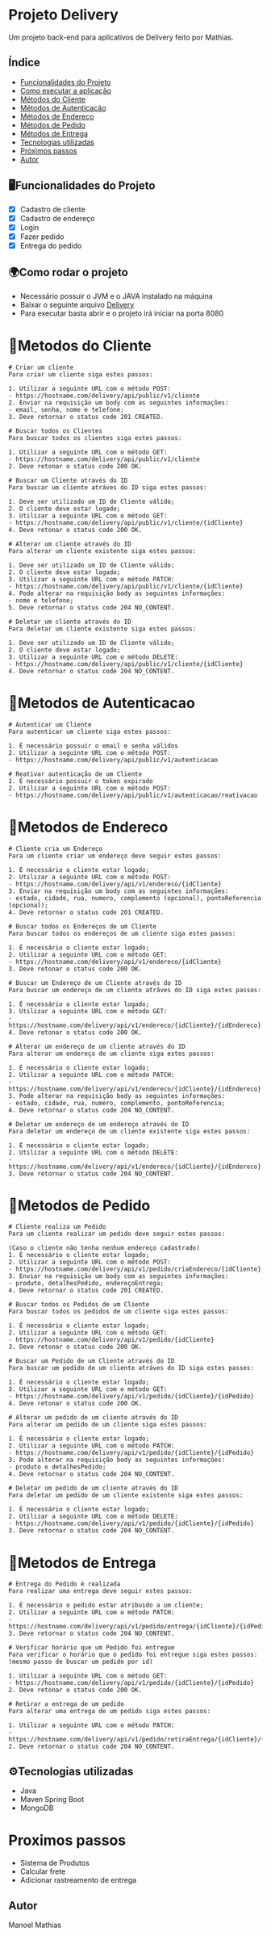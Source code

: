 # Projeto Delivery
Um projeto back-end para aplicativos de Delivery feito por Mathias.

## Índice
- <a href="#funcionalidades-do-projeto">Funcionalidades do Projeto</a>
- <a href="#como-rodar-o-projeto">Como executar a aplicação</a>
- <a href="#metodos-de-cliente">Métodos do Cliente</a>
- <a href="#metodos-de-autenticacao">Métodos de Autenticação</a>
- <a href="#metodos-de-endereco">Métodos de Endereço</a>
- <a href="#metodos-de-pedido">Métodos de Pedido</a>
- <a href="#metodos-de-entrega">Métodos de Entrega</a>
- <a href="#tecnologias-utilizadas">Tecnologias utilizadas</a>
- <a href="#proximos-passos">Próximos passos</a>
- <a href="#autor">Autor</a>

## 🖥️Funcionalidades do Projeto
- [x] Cadastro de cliente
- [x] Cadastro de endereço
- [x] Login
- [x] Fazer pedido
- [x] Entrega do pedido

## 🌍Como rodar o projeto
- Necessário possuir o JVM e o JAVA instalado na máquina
- Baixar o seguinte arquivo [Delivery](https://mediafire.com)
- Para executar basta abrir e o projeto irá iniciar na porta 8080

#  📱Metodos do Cliente
```
# Criar um cliente
Para criar um cliente siga estes passos:

1. Utilizar a seguinte URL com o método POST:
- https://hostname.com/delivery/api/public/v1/cliente
2. Enviar na requisição um body com as seguintes informações:
- email, senha, nome e telefone;
3. Deve retornar o status code 201 CREATED.

# Buscar todos os Clientes
Para buscar todos os clientes siga estes passos:

1. Utilizar a seguinte URL com o método GET:
- https://hostname.com/delivery/api/public/v1/cliente
2. Deve retonar o status code 200 OK.

# Buscar um Cliente através do ID
Para buscar um cliente atráves do ID siga estes passos:

1. Deve ser utilizado um ID de Cliente válido;
2. O cliente deve estar logado;
3. Utilizar a seguinte URL com o método GET:
- https://hostname.com/delivery/api/public/v1/cliente/{idCliente}
4. Deve retonar o status code 200 OK.

# Alterar um cliente através do ID
Para alterar um cliente existente siga estes passos:

1. Deve ser utilizado um ID de Cliente válido;
2. O cliente deve estar logado;
3. Utilizar a seguinte URL com o método PATCH:
- https://hostname.com/delivery/api/public/v1/cliente/{idCliente}
4. Pode alterar na requisição body as seguintes informações:
- nome e telefone;
5. Deve retornar o status code 204 NO_CONTENT.

# Deletar um cliente através do ID
Para deletar um cliente existente siga estes passos:

1. Deve ser utilizado um ID de Cliente válido;
2. O cliente deve estar logado;
3. Utilizar a seguinte URL com o método DELETE:
- https://hostname.com/delivery/api/public/v1/cliente/{idCliente}
4. Deve retornar o status code 204 NO_CONTENT.
```

#  📱Metodos de Autenticacao
```
# Autenticar um Cliente
Para autenticar um cliente siga estes passos:

1. É necessário possuir o email e senha válidos
2. Utilizar a seguinte URL com o método POST:
- https://hostname.com/delivery/api/public/v1/autenticacao

# Reativar autenticação de um Cliente
1. É necessário possuir o token expirado
2. Utilizar a seguinte URL com o método POST:
- https://hostname.com/delivery/api/public/v1/autenticacao/reativacao
```

#  📱Metodos de Endereco
```
# Cliente cria um Endereço
Para um cliente criar um endereço deve seguir estes passos:

1. É necessário o cliente estar logado;
2. Utilizar a seguinte URL com o método POST:
- https://hostname.com/delivery/api/v1/endereco/{idCliente}
3. Enviar na requisição um body com as seguintes informações:
- estado, cidade, rua, numero, complemento (opcional), pontoReferencia (opcional);
4. Deve retornar o status code 201 CREATED.

# Buscar todos os Endereços de um Cliente
Para buscar todos os endereços de um cliente siga estes passos:

1. É necessário o cliente estar logado;
2. Utilizar a seguinte URL com o método GET:
- https://hostname.com/delivery/api/v1/endereco/{idCliente}
3. Deve retonar o status code 200 OK.

# Buscar um Endereço de um Cliente através do ID
Para buscar um endereço de um cliente atráves do ID siga estes passos:

1. É necessário o cliente estar logado;
3. Utilizar a seguinte URL com o método GET:
- https://hostname.com/delivery/api/v1/endereco/{idCliente}/{idEndereco}
4. Deve retonar o status code 200 OK.

# Alterar um endereço de um cliente através do ID
Para alterar um endereço de um cliente siga estes passos:

1. É necessário o cliente estar logado;
2. Utilizar a seguinte URL com o método PATCH:
- https://hostname.com/delivery/api/v1/endereco/{idCliente}/{idEndereco}
3. Pode alterar na requisição body as seguintes informações:
- estado, cidade, rua, numero, complemento, pontoReferencia;
4. Deve retornar o status code 204 NO_CONTENT.

# Deletar um endereço de um endereço através do ID
Para deletar um endereço de um cliente existente siga estes passos:

1. É necessário o cliente estar logado;
2. Utilizar a seguinte URL com o método DELETE:
- https://hostname.com/delivery/api/v1/endereco/{idCliente}/{idEndereco}
3. Deve retornar o status code 204 NO_CONTENT.
```

#  📱Metodos de Pedido
```
# Cliente realiza um Pedido
Para um cliente realizar um pedido deve seguir estes passos:

(Caso o cliente não tenha nenhum endereço cadastrado)
1. É necessário o cliente estar logado;
2. Utilizar a seguinte URL com o método POST:
- https://hostname.com/delivery/api/v1/pedido/criaEndereco/{idCliente}
3. Enviar na requisição um body com as seguintes informações:
- produto, detalhesPedido, endereçoEntrega;
4. Deve retornar o status code 201 CREATED.

# Buscar todos os Pedidos de um Cliente
Para buscar todos os pedidos de um cliente siga estes passos:

1. É necessário o cliente estar logado;
2. Utilizar a seguinte URL com o método GET:
- https://hostname.com/delivery/api/v1/pedido/{idCliente}
3. Deve retonar o status code 200 OK.

# Buscar um Pedido de um Cliente através do ID
Para buscar um pedido de um cliente atráves do ID siga estes passos:

1. É necessário o cliente estar logado;
3. Utilizar a seguinte URL com o método GET:
- https://hostname.com/delivery/api/v1/pedido/{idCliente}/{idPedido}
4. Deve retonar o status code 200 OK.

# Alterar um pedido de um cliente através do ID
Para alterar um pedido de um cliente siga estes passos:

1. É necessário o cliente estar logado;
2. Utilizar a seguinte URL com o método PATCH:
- https://hostname.com/delivery/api/v1/pedido/{idCliente}/{idPedido}
3. Pode alterar na requisição body as seguintes informações:
- produto e detalhesPedido;
4. Deve retornar o status code 204 NO_CONTENT.

# Deletar um pedido de um cliente através do ID
Para deletar um pedido de um cliente existente siga estes passos:

1. É necessário o cliente estar logado;
2. Utilizar a seguinte URL com o método DELETE:
- https://hostname.com/delivery/api/v1/pedido/{idCliente}/{idPedido}
3. Deve retornar o status code 204 NO_CONTENT.
```

#  📱Metodos de Entrega
```
# Entrega do Pedido é realizada
Para realizar uma entrega deve seguir estes passos:

1. É necessário o pedido estar atribuido a um cliente;
2. Utilizar a seguinte URL com o método PATCH:
- https://hostname.com/delivery/api/v1/pedido/entrega/{idCliente}/{idPedido}
3. Deve retornar o status code 204 NO_CONTENT.

# Verificar horário que um Pedido foi entregue
Para verificar o horário que o pedido foi entregue siga estes passos:
(mesmo passo de buscar um pedido por id)

1. Utilizar a seguinte URL com o método GET:
- https://hostname.com/delivery/api/v1/pedido/{idCliente}/{idPedido}
2. Deve retonar o status code 200 OK.

# Retirar a entrega de um pedido
Para alterar uma entrega de um pedido siga estes passos:

1. Utilizar a seguinte URL com o método PATCH:
- https://hostname.com/delivery/api/v1/pedido/retiraEntrega/{idCliente}/{idPedido}
2. Deve retornar o status code 204 NO_CONTENT.
```

## ⚙️Tecnologias utilizadas
- Java
- Maven Spring Boot
- MongoDB

# Proximos passos
- Sistema de Produtos
- Calcular frete
- Adicionar rastreamento de entrega

## Autor
Manoel Mathias